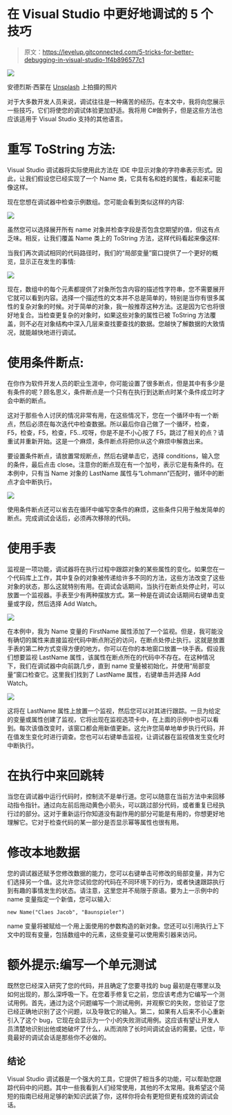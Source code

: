 # 在 Visual Studio 中更好地调试的 5 个技巧

> 原文：<https://levelup.gitconnected.com/5-tricks-for-better-debugging-in-visual-studio-1f4b896577c1>

![](img/ea22c96d904aed986df0791b5b712078.png)

安德烈斯·西蒙在 [Unsplash](https://unsplash.com?utm_source=medium&utm_medium=referral) 上拍摄的照片

对于大多数开发人员来说，调试往往是一种痛苦的经历。在本文中，我将向您展示一些技巧，它们将使您的调试体验更加舒适。我将用 C#做例子，但是这些方法也应该适用于 Visual Studio 支持的其他语言。

# 重写 ToString 方法:

Visual Studio 调试器将实际使用此方法在 IDE 中显示对象的字符串表示形式。因此，让我们假设您已经实现了一个 Name 类，它具有名和姓的属性，看起来可能像这样。

现在您想在调试器中检查示例数组。您可能会看到类似这样的内容:

![](img/40bc23de2ce0646af08f1f7b5a486329.png)

虽然您可以选择展开所有 name 对象并检查字段是否包含您期望的值，但这有点乏味。相反，让我们覆盖 Name 类上的 ToString 方法，这样代码看起来像这样:

当我们再次调试相同的代码路径时，我们的“局部变量”窗口提供了一个更好的概览，显示正在发生的事情:

![](img/32fef48e55378772e9feab60ab21d50b.png)

现在，数组中的每个元素都提供了对象所包含内容的描述性字符串，您不需要展开它就可以看到内容。选择一个描述性的文本并不总是简单的，特别是当你有很多属性的复杂对象的时候。对于简单的对象，我一般推荐这种方法。这是因为它也将很好地复合。当检查更复杂的对象时，如果这些对象的属性已被 ToString 方法覆盖，则不必在对象结构中深入几层来查找要查找的数据。您越快了解数据的大致情况，就能越快地进行调试。

# 使用条件断点:

在你作为软件开发人员的职业生涯中，你可能设置了很多断点，但是其中有多少是有条件的呢？顾名思义，条件断点是一个只有在执行到达断点时某个条件成立时才会中断的断点。

这对于那些令人讨厌的情况非常有用，在这些情况下，您在一个循环中有一个断点，然后必须在每次迭代中检查数据。所以最后你自己做了一个循环，检查，F5，检查，F5，检查，F5…哎呀，你是不是不小心按了 F5，跳过了相关的点？请重试并重新开始。这是一个麻烦，条件断点将把你从这个麻烦中解救出来。

要设置条件断点，请放置常规断点，然后右键单击它，选择 conditions，输入您的条件，最后点击 close。注意你的断点现在有一个加号，表示它是有条件的。在本例中，只有当 Name 对象的 LastName 属性与“Lohmann”匹配时，循环中的断点才会中断执行。

![](img/1f52af7d4726ef5551352e7f828df1c0.png)

使用条件断点还可以省去在循环中编写空条件的麻烦，这些条件只用于触发简单的断点。完成调试会话后，必须再次移除的代码。

# 使用手表

监视是一项功能，调试器将在执行过程中跟踪对象的某些属性的变化。如果您在一个代码库上工作，其中复杂的对象被传递给许多不同的方法，这些方法改变了这些对象的状态，那么这就特别有用。在调试会话期间，当执行在断点处停止时，可以放置一个监视器。手表至少有两种摆放方式。第一种是在调试会话期间右键单击变量或字段，然后选择 Add Watch。

![](img/30b51a4216b164bcf7cfd3b50f578fd2.png)

在本例中，我为 Name 变量的 FirstName 属性添加了一个监视。但是，我可能没有确切的属性来直接监视代码中断点附近的访问，在断点处停止执行。这就是放置手表的第二种方式变得方便的地方。你可以在你的本地窗口放置一块手表。假设我们想要监视 LastName 属性，该属性在断点所在的代码中不存在。在这种情况下，我们在调试器中向前跳几步，直到 name 变量被初始化，并使用“局部变量”窗口检查它。这里我们找到了 LastName 属性，右键单击并选择 Add Watch。

![](img/82eba4227d9741a5285e85b26b0290e4.png)

这将在 LastName 属性上放置一个监视，然后您可以对其进行跟踪。一旦为给定的变量或属性创建了监视，它将出现在监视选项卡中，在上面的示例中也可以看到。每次该值改变时，该窗口都会用新值更新。这允许您简单地单步执行代码，并在值发生变化时进行调查。您也可以右键单击监视，让调试器在监视值发生变化时中断执行。

# 在执行中来回跳转

当您在调试器中运行代码时，控制流不是单行道。您可以随意在当前方法中来回移动指令指针。通过向左前后拖动黄色小箭头，可以跳过部分代码，或者重复已经执行过的部分。这对于重新运行你知道没有副作用的部分可能是有用的，你想更好地理解它。它对于检查代码的某一部分是否显示幂等属性也很有用。

# 修改本地数据

您的调试器还赋予您修改数据的能力，您可以右键单击可修改的局部变量，并为它们选择另一个值。这允许您试验您的代码在不同环境下的行为，或者快速跟踪执行到有趣的事情发生的状态。请注意，这里您并不局限于原语。要为上一示例中的 name 变量指定一个新值，您可以输入:

```
new Name("Claes Jacob", "Baunspieler")
```

name 变量将被赋给一个用上面使用的参数构造的新对象。您还可以引用执行上下文中的现有变量，包括数组中的元素，这些变量可以使用索引器来访问。

# 额外提示:编写一个单元测试

既然您已经深入研究了您的代码，并且确定了您要寻找的 bug 最初是在哪里以及如何出现的，那么深呼吸一下。在您着手修复它之前，您应该考虑为它编写一个测试用例。首先，通过为这个问题编写一个测试用例，并观察它的失败，您验证了您已经正确地识别了这个问题，以及导致它的输入。第二，如果有人后来不小心重新引入了这个 bug，它现在会显示为一个小的失败测试用例。这应该有望让开发人员清楚地识别出他或她破坏了什么，从而消除了长时间调试会话的需要。记住，毕竟最好的调试会话是那些你不必做的。

## 结论

Visual Studio 调试器是一个强大的工具，它提供了相当多的功能，可以帮助您跟踪代码中的问题。其中一些我看到人们经常使用，其他的不太常用。我希望这个简短的指南已经用足够的新知识武装了你，这样你将会有更短但更有成效的调试会话。